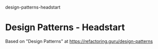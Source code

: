 design-patterns-headstart
# Design Patterns - Headstart

Based on "Design Patterns" at https://refactoring.guru/design-patterns

